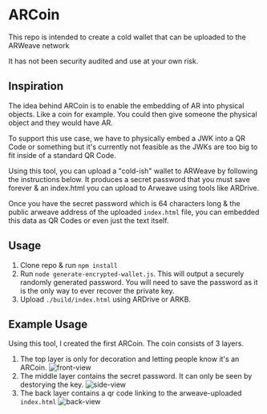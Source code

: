 # ARCoin

This repo is intended to create a cold wallet that can be uploaded to the ARWeave network

It has not been security audited and use at your own risk.

## Inspiration

The idea behind ARCoin is to enable the embedding of AR into physical objects. Like a coin for example. 
You could then give someone the physical object and they would have AR.

To support this use case, we have to physically embed a JWK into a QR Code or something but it's currently not feasible as the JWKs are too big to fit inside of a standard QR Code.

Using this tool, you can upload a "cold-ish" wallet to ARWeave by following the instructions below. 
It produces a secret password that you must save forever & an index.html you can upload to Arweave using tools like ARDrive.

Once you have the secret password which is 64 characters long & the public arweave address of the uploaded `index.html` file, you can embedded this data as QR Codes or even just the text itself.

## Usage

1. Clone repo & run `npm install`
2. Run `node generate-encrypted-wallet.js`. 
This will output a securely randomly generated password. You will need to save the password as it is the only way to ever recover the private key.
3. Upload `./build/index.html` using ARDrive or ARKB. 


## Example Usage

Using this tool, I created the first ARCoin. The coin consists of 3 layers. 
1. The top layer is only for decoration and letting people know it's an ARCoin.
![front-view](https://user-images.githubusercontent.com/1102811/140691526-8c583b7f-0e38-4011-8072-539e3e3616c2.png)
2. The middle layer contains the secret password. It can only be seen by destorying the key.
![side-view](https://user-images.githubusercontent.com/1102811/140691546-c137bb89-9d24-429f-8659-e122e9223e0a.png)
3. The back layer contains a qr code linking to the arweave-uploaded `index.html`
![back-view](https://user-images.githubusercontent.com/1102811/140691635-a4f8e85b-d156-459c-8f6c-1e5384c75f8d.png)
